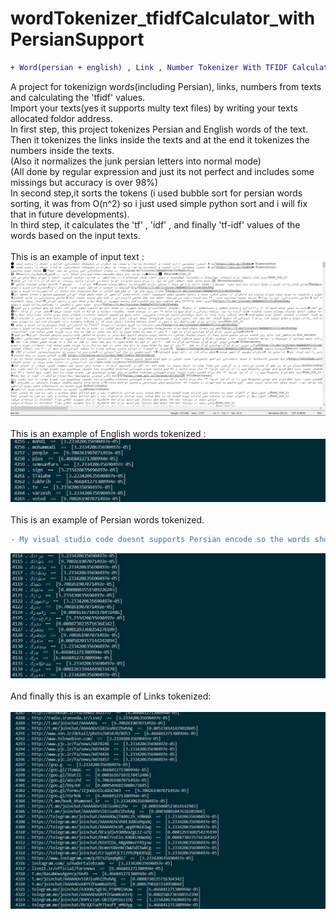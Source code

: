 # wordTokenizer_tfidfCalculator_withPersianSupport
```diff
+ Word(persian + english) , Link , Number Tokenizer With TFIDF Calculator
```
A project for tokenizign words(including Persian), links, numbers from texts and calculating the 'tfidf' values.</br>
Import your texts(yes it supports multy text files) by writing your texts allocated foldor address.</br>
In first step, this project tokenizes Persian and English words of the text.</br>
Then it tokenizes the links inside the texts and at the end it tokenizes the numbers inside the texts.</br>
(Also it normalizes the junk persian letters into normal mode)</br>
(All done by regular expression and just its not perfect and includes some missings but accuracy is over 98%)</br>
In second step,it sorts the tokens (i used bubble sort for persian words sorting, it was from O(n^2) so
i just used simple python sort and i will fix that in future developments).</br>
In third step, it calculates the 'tf' , 'idf' , and finally 'tf-idf' values of the words based on the input texts.</br></br>
This is an example of input text :</br>
![](input.JPG)
</br></br>
This is an example of English words tokenized : </br>
![](1.JPG)
</br></br>
This is an example of Persian words tokenized.
```diff
- My visual studio code doesnt supports Persian encode so the words showed reversed like this !
```
![](2.JPG)
</br></br>
And finally this is an example of Links tokenized:</br></br>
![](3.JPG)
